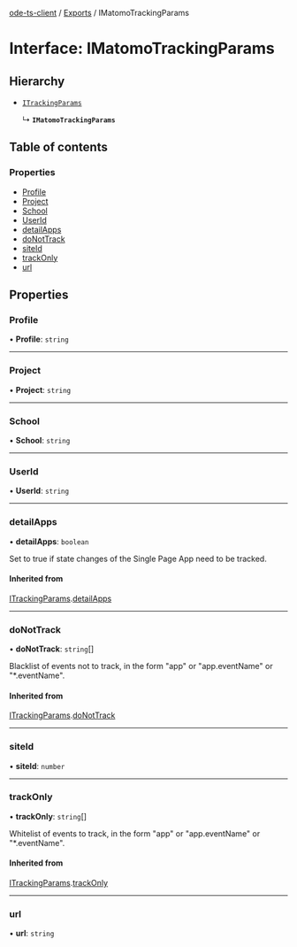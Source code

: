 [ode-ts-client](../README.md) / [Exports](../modules.md) / IMatomoTrackingParams

# Interface: IMatomoTrackingParams

## Hierarchy

- [`ITrackingParams`](ITrackingParams.md)

  ↳ **`IMatomoTrackingParams`**

## Table of contents

### Properties

- [Profile](IMatomoTrackingParams.md#profile)
- [Project](IMatomoTrackingParams.md#project)
- [School](IMatomoTrackingParams.md#school)
- [UserId](IMatomoTrackingParams.md#userid)
- [detailApps](IMatomoTrackingParams.md#detailapps)
- [doNotTrack](IMatomoTrackingParams.md#donottrack)
- [siteId](IMatomoTrackingParams.md#siteid)
- [trackOnly](IMatomoTrackingParams.md#trackonly)
- [url](IMatomoTrackingParams.md#url)

## Properties

### Profile

• **Profile**: `string`

___

### Project

• **Project**: `string`

___

### School

• **School**: `string`

___

### UserId

• **UserId**: `string`

___

### detailApps

• **detailApps**: `boolean`

Set to true if state changes of the Single Page App need to be tracked.

#### Inherited from

[ITrackingParams](ITrackingParams.md).[detailApps](ITrackingParams.md#detailapps)

___

### doNotTrack

• **doNotTrack**: `string`[]

Blacklist of events not to track, in the form "app" or "app.eventName" or "*.eventName".

#### Inherited from

[ITrackingParams](ITrackingParams.md).[doNotTrack](ITrackingParams.md#donottrack)

___

### siteId

• **siteId**: `number`

___

### trackOnly

• **trackOnly**: `string`[]

Whitelist of events to track, in the form "app" or "app.eventName" or "*.eventName".

#### Inherited from

[ITrackingParams](ITrackingParams.md).[trackOnly](ITrackingParams.md#trackonly)

___

### url

• **url**: `string`
